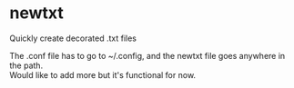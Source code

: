 # newtxt
Quickly create decorated .txt files 

The .conf file has to go to ~/.config, and the newtxt file goes anywhere in the path. <br>
Would like to add more but it's functional for now. 
